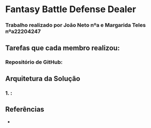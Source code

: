 # Fantasy Battle Defense Dealer
### Trabalho realizado por João Neto nºa e Margarida Teles nºa22204247


## Tarefas que cada membro realizou:

### Repositório de GitHub: 


## Arquitetura da Solução
### 1. :

## Referências
* 
